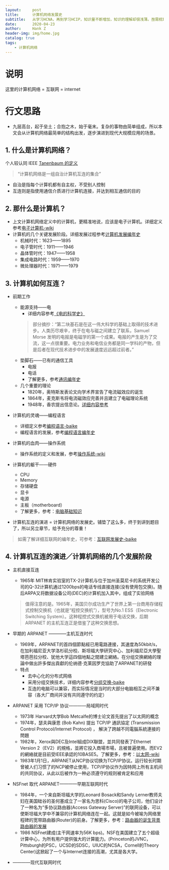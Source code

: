 ```yaml
---
layout:     post
title:      计算机网络发展史
subtitle:   从学习HCNA，再到学习HCIP，知识量不断增加，知识的理解却很浅薄。亟需梳理总结，弄懂基础网络知识的原理和由来
date:       2020-04-23
author:     Hank Z
header-img: img/home.jpg
catalog: true
tags:
    - 计算机网络
---
```


# 说明
这里的计算机网络 = 互联网 = internet

# 行文思路
- 九层高台，起于垒土；合抱之木，始于毫末。复杂的事物由简单组成，所以本文会从计算机网络最简单的结构出发，逐步演进到现代大规模应用的场景。

## 1. 什么是计算机网络？
个人较认同 IEEE [Tanenbaum 的定义](http://www.kfu.edu.cn/__local/5/12/31/621F7BE0D8218174C76EE8362BB_39A50BBC_39C6AC.pdf)
> “计算机网络是一组自治计算机互连的集合”
- 自治是指每个计算机都有自主权，不受别人控制
- 互连则是指使用通信介质进行计算机连接，并达到相互通信的目的

## 2. 那什么是计算机？
- 上文计算机网络定义中的计算机，更精准地说，应该是电子计算机。详细定义参考[电子计算机-wiki](https://zh.wikipedia.org/wiki/%E7%94%B5%E5%AD%90%E8%AE%A1%E7%AE%97%E6%9C%BA)
- 计算机的几个关键发展阶段。详细发展过程参考[计算机发展编年史](https://wenku.baidu.com/view/a39f83126bd97f192279e9a5.html)
	- 机械时代：1623——1895
	- 电子管时代：1911——1946
	- 晶体管时代：1947——1958
	- 集成电路时代：1959——1970
	- 微处理器时代：1971——1979

## 3. 计算机如何互连？
- 前期工作
	- 能源支持——电
		- 详细内容参考[《电的科学史》](https://book.douban.com/subject/30147046/)
		> 部分摘抄：“第二块基石是在这一伟大科学的基础上取得的技术进步。人类历尽艰辛，终于在电与磁之间建立了联系，Samuel Morse 发明的电报是电磁学的第一个成果。电报的产生是为了交流，这一点很重要。电力业务和电信业务都是同一学科的产物，但是后者在现代技术进步中的发展速度远远超过前者。”
	- 垫脚石——已有的通信工具
		- 电报
		- 电话
		- 了解更多，参考[通讯编年史](https://u.nu/pyi66)
	- 几个重要的理论
		- 1820年，奥特斯发表论文向学术界宣告了电流磁效应的诞生
		- 1864年，麦克斯韦将电流磁效应完善并且建立了电磁理论系统
		- 1948年，香农提出信息论。[详细内容参考](https://u.nu/uw2dh)
- 计算机的灵魂——编程语言
	- 详细定义参考[编程语言-baike](https://baike.baidu.com/item/%E7%BC%96%E7%A8%8B%E8%AF%AD%E8%A8%80)
	- 编程语言的发展，参考[编程语言编年史](https://www.omegaxyz.com/2018/01/24/programmla_his/)
- 计算机的血肉——操作系统	
	- 操作系统的定义和发展，参考[操作系统-wiki](https://zh.wikipedia.org/wiki/%E6%93%8D%E4%BD%9C%E7%B3%BB%E7%BB%9F)
- 计算机的躯干——硬件
	- CPU
	- Memory
	- 存储硬盘
	- 显卡
	- 电源
	- 主板（motherboard）	
	- 了解更多，参考：[电脑基础知识](https://github.com/woshizhd/pc)

- 计算机互连的演进 = 计算机网络的发展史。铺垫了这么多，终于到讲到题目了，所以另立章节，给予充分的尊重！
> 如需了解详细互联网的编年史，可参考：[互联网发展史-baike](https://baike.baidu.com/item/%E4%BA%92%E8%81%94%E7%BD%91%E5%8F%91%E5%B1%95%E5%8F%B2/4635625)

## 4. 计算机互连的演进／计算机网络的几个发展阶段
- 主机直接互连
	- 1965年 MIT林肯实验室的TX-2计算机与位于加州圣莫尼卡的系统开发公司的Q-32计算机通过1200bps的电话专线直接连接(没有使用包交换)。随后ARPA又将数据设备公司(DEC)的计算机加入其中，组成了实验网络

	> 值得注意的是。1965年，美国贝尔成功生产了世界上第一台商用存储程式控制交换机（也就是“程控交换机”），型号为No.1 ESS（Electronic Switching System）。这种程控式交换机被用于电话交换，后期 ARPANET 的主机互连正是借鉴了这种交换思想。
	
- 早期的 ARPANET ————主机互连时代
	- 1969年，ARPANET的首四個節點經已用電路連接，其速度為50kbit/s，在加利福尼亚大学洛杉矶分校、斯坦福大學研究中心、加利福尼亞大學聖塔芭芭拉分校、犹他大学這四個地點之間建立網絡。在分组交换網絡的理論中做出許多傑出貢獻的伦纳德·克莱因罗克協助了ARPANET的研發
	- 特点
		- 去中心化的分布式网络
		- 采用分组交换技术，详细内容参考[分组交换-baike](https://baike.baidu.com/item/%E5%88%86%E7%BB%84%E4%BA%A4%E6%8D%A2)
		- 互连的电脑可以兼容，而实际情况是当时的大部分电脑相互之间不兼容（各大厂商间并没有共同遵守的约定）

- ARPANET 采用 TCP/IP 协议————局域网时代
	- 1973年 Harvard大学Bob Metcalfe的博士论文首先提出了以太网的概念
	- 1974年，瑟夫與康恩 (Bob Kahn) 提出 TCP/IP 通訊協定 (Transmission Control Protocol/Internet Protocol) ， 解決了跨越不同電腦系統連接的問題
	- 1982年，Xerox與DEC及Intel組成DIX聯盟，並共同發表了Ethernet Version 2（EV2）的規格，並將它投入商場市場，且被普遍使用。而EV2的網絡就是目前受IEEE承認的10BASE5。了解更多，参考：[以太网-wiki](https://zh.wikipedia.org/wiki/%E4%BB%A5%E5%A4%AA%E7%BD%91)
	- 1983年1月1日，ARPANET从NCP协议切换为TCP/IP协议。运行较长时期曾被人们习惯了的NCP被停止使用，TCP/IP协议作为因特网上所有主机间的共同协议，从此以后被作为一种必须遵守的规则被肯定和应用
	
- NSFnet 取代 ARPANET————早期互联网时代
	- 1984年，一个来自斯坦福大学的Leonard Bosack和Sandy Lerner教师夫妇在美国硅谷的圣何塞成立了一家名为思科(Cisco)的电子公司，他们设计了一种名为“多协议路由器(Access Gateway Server)”的联网设备，可以使斯坦福大学中不兼容的计算机网络连在一起。这就是如今被喻为网络里程碑的宽带路由器(Router)的前身。了解更多，参考：[路由器的诞生背景](https://u.nu/pwaeb)  [路由器的发展](https://u.nu/cwg3m)
	- 1986 NSFnet建成(主干网速率为56K bps)。NSF在美国建立了五个超级计算中心，为所有用户提供强大的计算能力。(Princeton的JVNC，Pittsburgh的PSC，UCSD的SDSC，UIUC的NCSA，Cornell的Theory Center)这掀起了一个与Internet连接的高潮，尤其是各大学。

- ————现代互联网时代